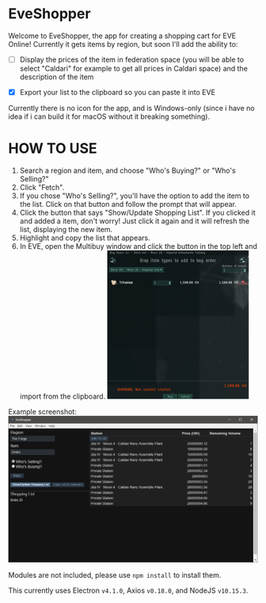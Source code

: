 # EveShopper

Welcome to EveShopper, the app for creating a shopping cart for EVE Online! Currently it gets items by region, but soon I'll add the ability to:

- [ ] Display the prices of the item in federation space (you will be able to select "Caldari" for example to get all prices in Caldari space) and the description of the item

- [x] Export your list to the clipboard so you can paste it into EVE

Currently there is no icon for the app, and is Windows-only (since i have no idea if i can build it for macOS without it breaking something).

# HOW TO USE

1. Search a region and item, and choose "Who's Buying?" or "Who's Selling?"
2. Click "Fetch".
3. If you chose "Who's Selling?", you'll have the option to add the item to the list. Click on that button and follow the prompt that will appear.
4. Click the button that says "Show/Update Shopping List". If you clicked it and added a item, don't worry! Just click it again and it will refresh the list, displaying the new item.
5. Highlight and copy the list that appears.
6. In EVE, open the Multibuy window and click the button in the top left and import from the clipboard. ![Multibuy.png](./Images/Multibuy.png)

Example screenshot: ![Screenshot.PNG](./Images/image.png)

Modules are not included, please use `npm install` to install them.

This currently uses Electron `v4.1.0`, Axios `v0.18.0`, and NodeJS `v10.15.3`.
